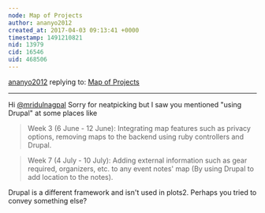 ```yaml
---
node: Map of Projects
author: ananyo2012
created_at: 2017-04-03 09:13:41 +0000
timestamp: 1491210821
nid: 13979
cid: 16546
uid: 468506
---
```




[ananyo2012](../profile/ananyo2012) replying to: [Map of Projects](../notes/mridulnagpal/03-01-2017/map-of-projects)

----
Hi [@mridulnagpal](/profile/mridulnagpal) Sorry for neatpicking but I saw you mentioned "using Drupal" at some places like
> Week 3 (6 June - 12 June): Integrating map features such as privacy options, removing maps to the backend using ruby controllers and Drupal.

> Week 7 (4 July - 10 July): Adding external information such as gear required, organizers, etc. to any event notes' map (By using Drupal to add location to the notes).

Drupal is a different framework and isn't used in plots2. Perhaps you tried to convey something else?